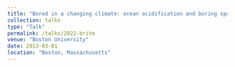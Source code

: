 ```yaml
---
title: "Bored in a changing climate: ocean acidification and boring sponge impact on eastern oyster (Crassostrea virginica) gene expression"
collection: talks
type: "Talk"
permalink: /talks/2022-brite
venue: "Boston University"
date: 2013-03-01
location: "Boston, Massachusetts"
---
```


